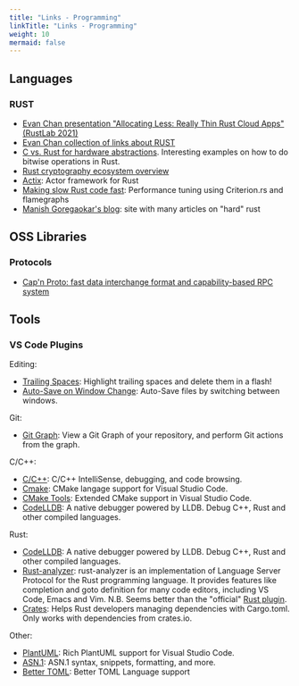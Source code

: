 ```yaml
---
title: "Links - Programming"
linkTitle: "Links - Programming"
weight: 10
mermaid: false
---
```


## Languages

### RUST

- [Evan Chan presentation "Allocating Less: Really Thin Rust Cloud Apps" (RustLab 2021)](http://velvia.github.io/presentations/2021-cncf-rustday-alloc-less/#1)
- [Evan Chan collection of links about RUST](https://github.com/velvia/links/blob/main/rust.md)
- [C vs. Rust for hardware abstractions](https://opensource.com/article/20/1/c-vs-rust-abstractions). Interesting examples on how to do bitwise operations in Rust.
- [Rust cryptography ecosystem overview](https://kerkour.com/blog/rust-cryptography-ecosystem/)
- [Actix](https://github.com/actix/actix): Actor framework for Rust
- [Making slow Rust code fast](https://patrickfreed.github.io/rust/2021/10/15/making-slow-rust-code-fast.html): Performance tuning using Criterion.rs and flamegraphs
- [Manish Goregaokar's blog](https://manishearth.github.io/): site with many articles on "hard" rust

## OSS Libraries

### Protocols

- [Cap'n Proto: fast data interchange format and capability-based RPC system](https://capnproto.org/)


## Tools

### VS Code Plugins

Editing:

- [Trailing Spaces](https://marketplace.visualstudio.com/items?itemName=shardulm94.trailing-spaces): Highlight trailing spaces and delete them in a flash!
- [Auto-Save on Window Change](https://marketplace.visualstudio.com/items?itemName=mcright.auto-save): Auto-Save files by switching between windows.

Git:

- [Git Graph](https://marketplace.visualstudio.com/items?itemName=mhutchie.git-graph): View a Git Graph of your repository, and perform Git actions from the graph.

C/C++:

- [C/C++](https://marketplace.visualstudio.com/items?itemName=ms-vscode.cpptools): C/C++ IntelliSense, debugging, and code browsing.
- [Cmake](https://marketplace.visualstudio.com/items?itemName=twxs.cmake=): CMake langage support for Visual Studio Code.
- [CMake Tools](https://marketplace.visualstudio.com/items?itemName=ms-vscode.cmake-tools): Extended CMake support in Visual Studio Code.
- [CodeLLDB](https://marketplace.visualstudio.com/items?itemName=vadimcn.vscode-lldb): A native debugger powered by LLDB. Debug C++, Rust and other compiled languages.

Rust:

- [CodeLLDB](https://marketplace.visualstudio.com/items?itemName=vadimcn.vscode-lldb): A native debugger powered by LLDB. Debug C++, Rust and other compiled languages.
- [Rust-analyzer](https://rust-analyzer.github.io/): rust-analyzer is an implementation of Language Server Protocol for the Rust programming language. It provides features like completion and goto definition for many code editors, including VS Code, Emacs and Vim. N.B. Seems better than the "official" [Rust plugin](https://marketplace.visualstudio.com/items?itemName=rust-lang.rust).
- [Crates](https://marketplace.visualstudio.com/items?itemName=serayuzgur.crates): Helps Rust developers managing dependencies with Cargo.toml. Only works with dependencies from crates.io.

Other:

- [PlantUML](https://marketplace.visualstudio.com/items?itemName=jebbs.plantuml): Rich PlantUML support for Visual Studio Code.
- [ASN.1](https://marketplace.visualstudio.com/items?itemName=wildboar.asn1): ASN.1 syntax, snippets, formatting, and more.
- [Better TOML](https://marketplace.visualstudio.com/items?itemName=bungcip.better-toml): Better TOML Language support

